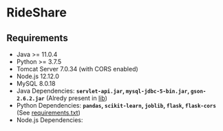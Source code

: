 # RideShare

## Requirements

- Java >= 11.0.4
- Python >= 3.7.5
- Tomcat Server 7.0.34 (with CORS enabled)
- Node.js 12.12.0
- MySQL 8.0.18
- Java Dependencies: **`servlet-api.jar`, `mysql-jdbc-5-bin.jar`, `gson-2.6.2.jar`** (Alredy present in [lib](server/rideshare/WEB-INF/lib))
- Python Dependencies: **`pandas`, `scikit-learn`, `joblib`, `flask`, `flask-cors`** (See [requirements.txt](fare_estimate_api/requirements.txt))
- Node.js Dependencies: